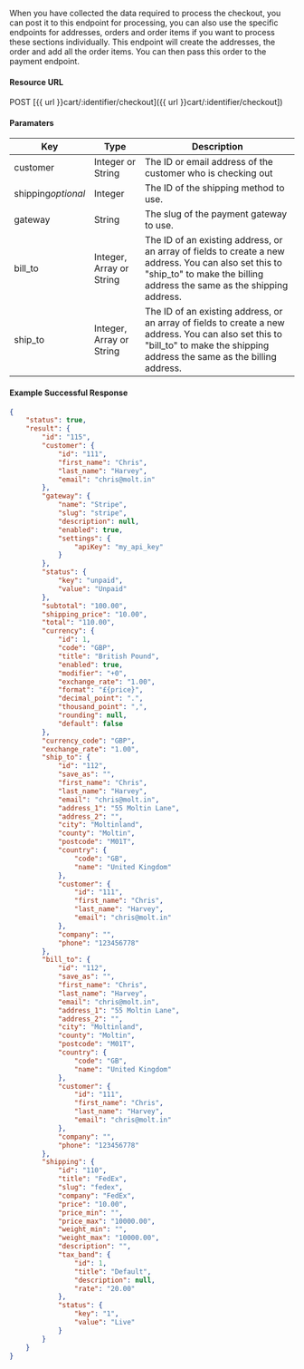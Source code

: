 <!--
@title Pass a cart to checkout
@author Moltin Ltd
@description Process the checkout data into an order.
@order 4.9

@sidebar 1
@family Cart
@rate No
@auth Yes
@format JSON
@http POST
@version beta
-->

When you have collected the data required to process the checkout, you can post it to this endpoint for processing, you can also use the specific endpoints for addresses, orders and order items if you want to process these sections individually. This endpoint will create the addresses, the order and add all the order items. You can then pass this order to the payment endpoint.


#### Resource URL
POST [{{ url }}cart/:identifier/checkout]({{ url }}cart/:identifier/checkout])


#### Paramaters
Key | Type | Description
--- | ---- | -----------
customer | Integer or String | The ID or email address of the customer who is checking out
shipping*optional* | Integer | The ID of the shipping method to use.
gateway | String | The slug of the payment gateway to use.
bill_to | Integer, Array or String | The ID of an existing address, or an array of fields to create a new address. You can also set this to "ship_to" to make the billing address the same as the shipping address.
ship_to | Integer, Array or String | The ID of an existing address, or an array of fields to create a new address. You can also set this to "bill_to" to make the shipping address the same as the billing address.

<!--code-->
#### Example Successful Response
``` json
{
    "status": true,
    "result": {
        "id": "115",
        "customer": {
            "id": "111",
            "first_name": "Chris",
            "last_name": "Harvey",
            "email": "chris@molt.in"
        },
        "gateway": {
            "name": "Stripe",
            "slug": "stripe",
            "description": null,
            "enabled": true,
            "settings": {
                "apiKey": "my_api_key"
            }
        },
        "status": {
            "key": "unpaid",
            "value": "Unpaid"
        },
        "subtotal": "100.00",
        "shipping_price": "10.00",
        "total": "110.00",
        "currency": {
            "id": 1,
            "code": "GBP",
            "title": "British Pound",
            "enabled": true,
            "modifier": "+0",
            "exchange_rate": "1.00",
            "format": "£{price}",
            "decimal_point": ".",
            "thousand_point": ",",
            "rounding": null,
            "default": false
        },
        "currency_code": "GBP",
        "exchange_rate": "1.00",
        "ship_to": {
            "id": "112",
            "save_as": "",
            "first_name": "Chris",
            "last_name": "Harvey",
            "email": "chris@molt.in",
            "address_1": "55 Moltin Lane",
            "address_2": "",
            "city": "Moltinland",
            "county": "Moltin",
            "postcode": "M01T",
            "country": {
                "code": "GB",
                "name": "United Kingdom"
            },
            "customer": {
                "id": "111",
                "first_name": "Chris",
                "last_name": "Harvey",
                "email": "chris@molt.in"
            },
            "company": "",
            "phone": "123456778"
        },
        "bill_to": {
            "id": "112",
            "save_as": "",
            "first_name": "Chris",
            "last_name": "Harvey",
            "email": "chris@molt.in",
            "address_1": "55 Moltin Lane",
            "address_2": "",
            "city": "Moltinland",
            "county": "Moltin",
            "postcode": "M01T",
            "country": {
                "code": "GB",
                "name": "United Kingdom"
            },
            "customer": {
                "id": "111",
                "first_name": "Chris",
                "last_name": "Harvey",
                "email": "chris@molt.in"
            },
            "company": "",
            "phone": "123456778"
        },
        "shipping": {
            "id": "110",
            "title": "FedEx",
            "slug": "fedex",
            "company": "FedEx",
            "price": "10.00",
            "price_min": "",
            "price_max": "10000.00",
            "weight_min": "",
            "weight_max": "10000.00",
            "description": "",
            "tax_band": {
                "id": 1,
                "title": "Default",
                "description": null,
                "rate": "20.00"
            },
            "status": {
                "key": "1",
                "value": "Live"
            }
        }
    }
}
```
<!--/code-->